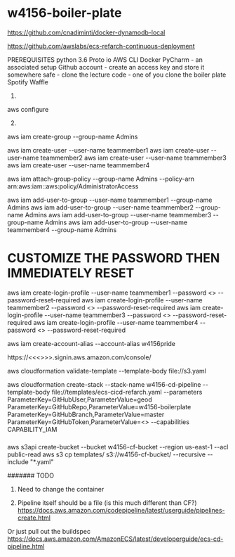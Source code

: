 # w4156-boiler-plate

https://github.com/cnadiminti/docker-dynamodb-local

https://github.com/awslabs/ecs-refarch-continuous-deployment

PREREQUISITES
python 3.6
Proto io
AWS CLI
Docker
PyCharm
    - an associated setup
Github account
    - create an access key and store it somewhere safe
    - clone the lecture code
    - one of you clone the boiler plate
Spotify
Waffle


1.
aws configure

2.
aws iam create-group --group-name Admins

aws iam create-user --user-name teammember1
aws iam create-user --user-name teammember2
aws iam create-user --user-name teammember3
aws iam create-user --user-name teammember4

aws iam attach-group-policy --group-name Admins --policy-arn arn:aws:iam::aws:policy/AdministratorAccess

aws iam add-user-to-group --user-name teammember1 --group-name Admins
aws iam add-user-to-group --user-name teammember2 --group-name Admins
aws iam add-user-to-group --user-name teammember3 --group-name Admins
aws iam add-user-to-group --user-name teammember4 --group-name Admins

# CUSTOMIZE THE PASSWORD THEN IMMEDIATELY RESET
aws iam create-login-profile --user-name teammember1 --password <<a password>> --password-reset-required
aws iam create-login-profile --user-name teammember2 --password <<a password>> --password-reset-required
aws iam create-login-profile --user-name teammember3 --password <<a password>> --password-reset-required
aws iam create-login-profile --user-name teammember4 --password <<a password>> --password-reset-required

aws iam create-account-alias --account-alias w4156pride

https://<<<<WHATEVER YOUR ACCOUNT ALIAS WAS>>>>.signin.aws.amazon.com/console/


aws cloudformation validate-template --template-body file://s3.yaml

aws cloudformation create-stack --stack-name w4156-cd-pipeline --template-body file://templates/ecs-cicd-refarch.yaml --parameters ParameterKey=GitHubUser,ParameterValue=geod ParameterKey=GitHubRepo,ParameterValue=w4156-boilerplate ParameterKey=GitHubBranch,ParameterValue=master ParameterKey=GitHubToken,ParameterValue=<<Github token>> --capabilities CAPABILITY_IAM


###
aws s3api create-bucket --bucket w4156-cf-bucket --region us-east-1 --acl public-read
aws s3 cp templates/ s3://w4156-cf-bucket/ --recursive --include "*.yaml"


#######
TODO
1. Need to change the container

2. Pipeline itself should be a file (is this much different than CF?)
https://docs.aws.amazon.com/codepipeline/latest/userguide/pipelines-create.html

Or just pull out the buildspec
https://docs.aws.amazon.com/AmazonECS/latest/developerguide/ecs-cd-pipeline.html


